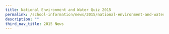 ```yaml
---
title: National Environment and Water Quiz 2015
permalink: /school-information/news/2015/national-environment-and-water-quiz/
description: ""
third_nav_title: 2015 News
---
```

